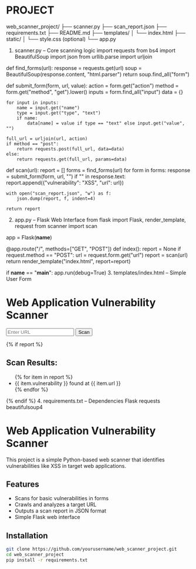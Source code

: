 # PROJECT
web_scanner_project/
├── scanner.py
├── scan_report.json
├── requirements.txt
├── README.md
├── templates/
│   └── index.html
├── static/
│   └── style.css (optional)
└── app.py

1. scanner.py – Core scanning logic
   import requests
from bs4 import BeautifulSoup
import json
from urllib.parse import urljoin

def find_forms(url):
    response = requests.get(url)
    soup = BeautifulSoup(response.content, "html.parser")
    return soup.find_all("form")

def submit_form(form, url, value):
    action = form.get("action")
    method = form.get("method", "get").lower()
    inputs = form.find_all("input")
    data = {}

    for input in inputs:
        name = input.get("name")
        type = input.get("type", "text")
        if name:
            data[name] = value if type == "text" else input.get("value", "")

    full_url = urljoin(url, action)
    if method == "post":
        return requests.post(full_url, data=data)
    else:
        return requests.get(full_url, params=data)

def scan(url):
    report = []
    forms = find_forms(url)
    for form in forms:
        response = submit_form(form, url, "<script>alert(1)</script>")
        if "<script>alert(1)</script>" in response.text:
            report.append({"vulnerability": "XSS", "url": url})
    
    with open("scan_report.json", "w") as f:
        json.dump(report, f, indent=4)

    return report
2. app.py – Flask Web Interface
   from flask import Flask, render_template, request
from scanner import scan

app = Flask(__name__)

@app.route("/", methods=["GET", "POST"])
def index():
    report = None
    if request.method == "POST":
        url = request.form.get("url")
        report = scan(url)
    return render_template("index.html", report=report)

if __name__ == "__main__":
    app.run(debug=True)
3. templates/index.html – Simple User Form
<!DOCTYPE html>
<html>
<head>
    <title>Web Scanner</title>
</head>
<body>
    <h1>Web Application Vulnerability Scanner</h1>
    <form method="POST">
        <input type="text" name="url" placeholder="Enter URL" required />
        <button type="submit">Scan</button>
    </form>
    {% if report %}
        <h2>Scan Results:</h2>
        <ul>
        {% for item in report %}
            <li>{{ item.vulnerability }} found at {{ item.url }}</li>
        {% endfor %}
        </ul>
    {% endif %}
</body>
</html>
 4. requirements.txt – Dependencies
 Flask
requests
beautifulsoup4

# Web Application Vulnerability Scanner

This project is a simple Python-based web scanner that identifies vulnerabilities like XSS in target web applications.

## Features
- Scans for basic vulnerabilities in forms
- Crawls and analyzes a target URL
- Outputs a scan report in JSON format
- Simple Flask web interface

## Installation

```bash
git clone https://github.com/yourusername/web_scanner_project.git
cd web_scanner_project
pip install -r requirements.txt

